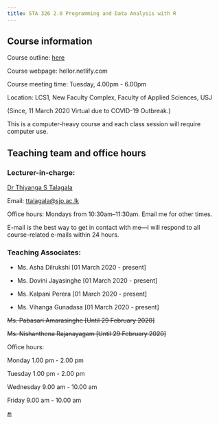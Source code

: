 ```yaml
---
title: STA 326 2.0 Programming and Data Analysis with R
---
```


## Course information

Course outline: [here](/courseoutline/R2020.pdf)

Course webpage: hellor.netlify.com

Course meeting time: Tuesday, 4.00pm - 6.00pm

Location: LCS1, New Faculty Complex, Faculty of Applied Sciences, USJ

(Since, 11 March 2020 Virtual due to COVID-19 Outbreak.)

This is a computer-heavy course and each class session will require computer use. 


## Teaching team and office hours

### Lecturer-in-charge: 

[Dr Thiyanga S Talagala](https://thiyanga.netlify.com/)

Email: ttalagala@sjp.ac.lk

Office hours: Mondays from 10:30am–11:30am. Email me for other times.

E-mail is the best way to get in contact with me—I will respond to all course-related e-mails within 24 hours.

### Teaching Associates: 

- Ms. Asha Dilrukshi [01 March 2020 - present]

- Ms. Dovini Jayasinghe [01 March 2020 - present]

- Ms. Kalpani Perera [01 March 2020 - present]

- Ms. Vihanga Gunadasa [01 March 2020 - present]

~~Ms. Pabasari Amarasinghe [Until 29 February 2020]~~ 

~~Ms. Nishanthena Rajanayagam [Until 29 February 2020]~~ 

Office hours:

Monday 1.00 pm - 2.00 pm

Tuesday  1.00 pm - 2.00 pm

Wednesday 9.00 am - 10.00 am

Friday 9.00 am - 10.00 am

[🔚](/helpdesk/)
